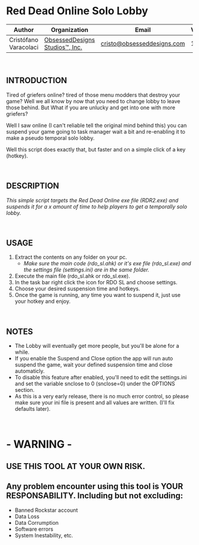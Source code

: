 # Red Dead Online Solo Lobby


|Author|Organization|Email|Version|Build|      
----|----|----|----|----|
Cristófano Varacolaci|[ObsessedDesigns Studios™, Inc.](https://obsesseddesigns.com)|cristo@obsesseddesigns.com|1.0.0.0|2021.11.20|

&nbsp;
&nbsp;

## INTRODUCTION
Tired of griefers online? tired of those menu modders that destroy your game?
Well we all know by now that you need to change lobby to leave those behind. But What if you are unlucky and get into one with more griefers?

Well I saw online (I can't reliable tell the original mind behind this) you can suspend your game going to task manager wait a bit and re-enabling it to make a pseudo temporal solo lobby. 

Well this script does exactly that, but faster and on a simple click of a key (hotkey).

&nbsp;

## DESCRIPTION
_This simple script targets the Red Dead Online exe file  (RDR2.exe) and suspends it for a x amount of time to help players to get a temporally solo lobby._

&nbsp;
&nbsp;

## USAGE

1. Extract the contents on any folder on your pc.
    * _Make sure the main code (rdo_sl.ahk) or it's exe file (rdo_sl.exe) and the settings file (settings.ini) are in the same folder._
2. Execute the main file (rdo_sl.ahk or rdo_sl.exe).
3. In the task bar right click the icon for RDO SL and choose settings.
4. Choose your desired suspension time and hotkeys.
5. Once the game is running, any time you want to suspend it, just use your hotkey and enjoy.

&nbsp;

## NOTES

* The Lobby will eventually get more people, but you'll be alone for a while.
* If you enable the Suspend and Close option the app will run auto suspend the game, wait your defined suspension time and close automaticly. 
* To disable this feature after enabled, you'll need to edit the settings.ini and set the variable snclose to 0 (snclose=0) under the OPTIONS section.
* As this is a very early release, there is no much error control, so please make sure your ini file is present and all values are written. (I'll fix defaults later).

&nbsp;
&nbsp;

#  - WARNING - 

## USE THIS TOOL AT YOUR OWN RISK.
## Any problem encounter using this tool is YOUR RESPONSABILITY. Including but not excluding: 
* Banned Rockstar account
* Data Loss
* Data Corrumption
* Software errors
* System Inestability, etc.

